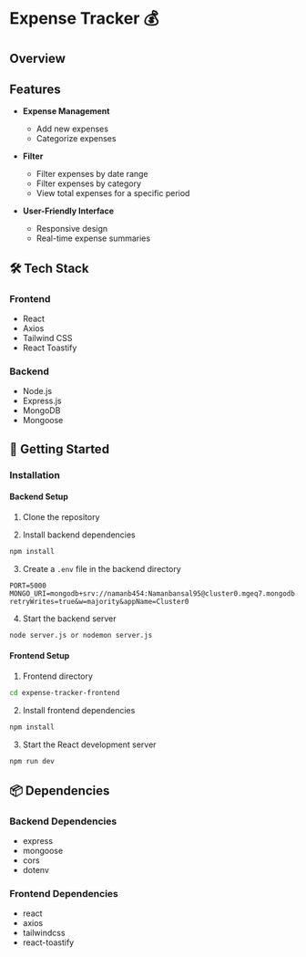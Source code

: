 # Expense Tracker 💰

## Overview

## Features

- **Expense Management**
  - Add new expenses
  - Categorize expenses

- **Filter**
  - Filter expenses by date range
  - Filter expenses by category
  - View total expenses for a specific period

- **User-Friendly Interface**
  - Responsive design
  - Real-time expense summaries

## 🛠 Tech Stack

### Frontend
- React
- Axios
- Tailwind CSS
- React Toastify

### Backend
- Node.js
- Express.js
- MongoDB
- Mongoose

## 🚀 Getting Started

### Installation

#### Backend Setup
1. Clone the repository

2. Install backend dependencies
```bash
npm install
```

3. Create a `.env` file in the backend directory
```plaintext
PORT=5000
MONGO_URI=mongodb+srv://namanb454:Namanbansal95@cluster0.mgeq7.mongodb.net/?retryWrites=true&w=majority&appName=Cluster0
```

4. Start the backend server
```bash
node server.js or nodemon server.js
```

#### Frontend Setup
1. Frontend directory
```bash
cd expense-tracker-frontend
```

2. Install frontend dependencies
```bash
npm install
```

3. Start the React development server
```bash
npm run dev
```

## 📦 Dependencies

### Backend Dependencies
- express
- mongoose
- cors
- dotenv

### Frontend Dependencies
- react
- axios
- tailwindcss
- react-toastify

